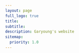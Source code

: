 ```yaml
---
layout: page
full_logo: true
title: 
subtitle:
description: Garyoung's website
sitemap:
  priority: 1.0
---
```


<html>
  <head>
    <style>
      .container {
        display: flex;
        align-items: left;
      }
      .image {
        max-width: 40%;
        height: auto;
      }
      .text {
        margin-left: 20px;
      }

      /* Add media query */
      @media (max-width: 767px) {
        .container {
          flex-direction: column;
        }
        .text {
          margin-left: 0;
          margin-top: 20px;
        }
         .image {
          max-width: 100%;
        }
      }
    </style>
  </head>
  <body>
    <div class="container">
      <img class="image" src="assets/img/headshot_lightgreen-03.png">
      <div class="text">
             <p>Hi 👋🏻 I am a PhD student working with Dr. <a href="Laval">Jorge Laval</a> at the <a href="GT">Georgia Institute of Technology</a> 🐝. </p>
              <p>My research focuses on <a href="#"><code>Traffic Flow</code></a>, <a href="#"><code>Self-driving</code></a>, <a href="#"><code>Car-following</code></a>, and <a href="#"><code>MFD</code></a>. A complete CV is available <a href="#">here</a>. </p>
              <p> WIP with my website 🚧. </p>
          </div> 
    </div>
  </body>
</html>

<br>
<br>
<br>
<br> 


<html>
<h2> Education </h2>
<ul class="ul-edu fa-ul"> 
    <li>
      <i class="fa-li fas fa-carrot" style="color: #919191;"></i>
      <div class="description">
        <p class="course">Ph.D. in Civil and Environmental Engineering, (2021 ~ )</p>
        <p class="institution">Georgia Institute of Technology</p>
      </div>
    </li>

   <li>
      <i class="fa-li fa fa-graduation-cap" style="color: #919191;"></i>
      <div class="description">
        <p class="course">M.S. in Civil and Environmental Engineering, (2019 ~ 2021) </p>
        <p class="institution">Seoul National University, South Korea</p>
      </div>
    </li>
    <li>
      <i class="fa-li fa fa-graduation-cap" style="color: #919191;"></i>
      <div class="description">
        <p class="course">B.S. in Civil and Environmental Engineering, (2015 ~ 2019) </p>
        <p class="institution">Seoul National University, South Korea</p>
      </div>
    </li>
</ul>


</html>

<!-- Google tag (gtag.js) -->
<script async src="https://www.googletagmanager.com/gtag/js?id=G-Q76TKS2GKN"></script>
<script>
  window.dataLayer = window.dataLayer || [];
  function gtag(){dataLayer.push(arguments);}
  gtag('js', new Date());

  gtag('config', 'G-Q76TKS2GKN');
</script>

